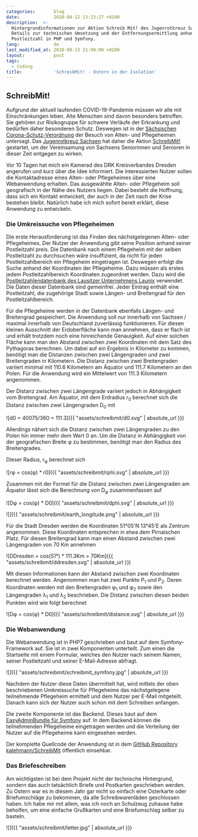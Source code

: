 ```yaml
---
categories:       blog
date:             2020-04-12 13:23:27 +0100
description:  >-
  Hintergrundinformationen zur Aktion Schreib Mit! des Jugenrotkreuz Sachsen.
  Details zur technischen Umsetzung und der Entfernungsermittlung anhand der
  Postleitzahl in PHP und Symfony.
lang:             de
last_modified_at: 2020-09-13 21:00:00 +0200
layout:           post
tags:
  - Coding
title:            'SchreibMit! - Ostern in der Isolation'   
---
```


## SchreibMit!

Aufgrund der aktuell laufenden COVID-19-Pandemie müssen wir alle mit
Einschränkungen leben.
Alte Menschen sind davon besonders betroffen.
Sie gehören zur Risikogruppe für schwere Verläufe der Erkrankung und
bedürfen daher besonderen Schutz.
Deswegen ist in der
[Sächsischen Corona-Schutz-Verordnung](https://web.archive.org/web/20200406234231/https://www.coronavirus.sachsen.de/download/Fassung-RV-SaechsCoronaSchVO_31032020.pdf)
der Besuch von Alten- und Pflegeheimen untersagt.
Das [Jugenrotkreuz Sachsen](https://jrksachsen.de) hat daher die Aktion
[SchreibMit!](https://jrksachsen.de/schreibmit)
gestartet, um der Vereinsamung von Sachsens Seniorinnen und Senioren in dieser
Zeit entgegen zu wirken.

Vor 10 Tagen hat mich ein Kamerad des DRK Kreisverbandes Dresden angerufen und
kurz über die Idee informiert.
Die interessierten Nutzer sollen die Kontaktadresse eines Alten- oder
Pflegeheimes über eine Webanwendung erhalten.
Das ausgewählte Alten- oder Pflegeheim soll geografisch in der Nähe des Nutzers
liegen.
Dabei besteht die Hoffnung, dass sich ein Kontakt entwickelt, der auch in der
Zeit nach der Krise bestehen bleibt.
Natürlich habe ich mich sofort bereit erklärt, diese Anwendung zu entwickeln.

### Die Umkreissuche von Pflegeheimen

Die erste Herausforderung ist das Finden des nächstgelegenen Alten- oder
Pflegeheimes.
Der Nutzer der Anwendung gibt seine Position anhand seiner Postleitzahl preis.
Die Datenbank nach einem Pflegeheim mit der selben Postleitzahl zu durchsuchen
wäre insuffizient, da nicht für jeden Postleitzahlbereich ein Pflegeheim
eingetragen ist.
Deswegen erfolgt die Suche anhand der Koordinaten der Pflegeheime.
Dazu müssen als erstes jedem Postleitzahlbereich Koordinaten zugeordnet werden.
Dazu wird die
[Postleitzahlendatenbank des Lausitzer Unternehmens Launix](https://launix.de/launix/launix-gibt-plz-datenbank-frei/)
verwendet.
Die Daten dieser Datenbank sind gemeinfrei.
Jeder Eintrag enthält eine Postleitzahl, die zugehörige Stadt sowie Längen- und
Breitengrad für den Postleitzahlbereich.

Für die Pflegeheime werden in der Datenbank ebenfalls Längen- und Breitengrad
gespeichert.
Die Anwendung soll nur innerhalb von Sachsen / maximal innerhalb von Deutschland
zuverlässig funktionieren.
Für diesen kleinen Ausschnitt der Erdoberfläche kann man annehmen, dass er flach
ist und erhält trotzdem noch eine hinreichende Genauigkeit.
Auf einer solchen Fläche kann man den Abstand zwischen zwei Koordinaten mit dem
Satz des Pythagoras berechnen.
Um dabei auf ein Ergebnis in Kilometer zu kommen, benötigt man die Distanzen
zwischen zwei Längengraden und zwei Breitengraden in Kilometern.
Die Distanz zwischen zwei Breitengraden variiert minimal mit 110.6 Kilometern am
Äquator und 111.7 Kilometern an den Polen.
Für die Anwendung wird ein Mittelwert von 111.3 Kilometern angenommen.

Der Distanz zwischen zwei Längengrade variiert jedoch in Abhängigkeit vom
Breitengrad.
Am Äquator, mit dem Erdradius r<sub>0</sub> berechnet sich die Distanz zwischen
zwei Längengraden D<sub>0</sub> mit

![d0 = 40075/360 = 111.3]({{ "assets/schreibmit/d0.svg" | absolute_url }})

Allerdings nähert sich die Distanz zwischen zwei Längengraden zu den Polen hin
immer mehr dem Wert 0 an.
Um die Distanz in Abhängigkeit von der geografischen Breite φ zu bestimmen,
benötigt man den Radius des Breitengrades.

Dieser Radius, r<sub>φ</sub> berechnet sich

![rφ = cos(φ) * r0]({{ "assets/schreibmit/rphi.svg" | absolute_url }})

Zusammen mit der Formel für die Distanz zwischen zwei Längengraden am Äquator
lässt sich die Berechnung von D<sub>φ</sub> zusammenfassen auf

![Dφ = cos(φ) * D0]({{ "assets/schreibmit/dphi.svg" | absolute_url }})


![]({{ "assets/schreibmit/earth_longitude.png" | absolute_url }})

Für die Stadt Dresden werden die Koordinaten 51°05'N 13°45'E als Zentrum
angenommen.
Diese Koordinaten entsprechen in etwa dem Pirnaischen Platz.
Für diesen Breitengrad kann man einen Abstand zwischen zwei Längengraden von
70 Km annehmen

![DDresden = cos(51°) * 111.3Km = 70Km]({{ "assets/schreibmit/ddresden.svg" | absolute_url }})

Mit diesen Informationen kann der Abstand zwischen zwei Koordinaten berechnet
werden.
Angenommen man hat zwei Punkte P<sub>1</sub> und P<sub>2</sub>.
Deren Koordinaten werden mit den Breitengraden φ<sub>1</sub> und φ<sub>2</sub>
sowie den Längengraden λ<sub>1</sub> und λ<sub>2</sub> beschrieben.
Die Distanz zwischen diesen beiden Punkten wird wie folgt berechnet

![Dφ = cos(φ) * D0]({{ "assets/schreibmit/distance.svg" | absolute_url }})


### Die Webanwendung

Die Webanwendung ist in PHP7 geschrieben und baut auf dem Symfony-Framework auf.
Sie ist in zwei Komponenten unterteilt.
Zum einen die Startseite mit einem Formular, welches den Nutzer nach seinem
Namen, seiner Postleitzahl und seiner E-Mail-Adresse abfragt.

![]({{ "assets/schreibmit/schreibmit_symfony.jpg" | absolute_url }})

Nachdem der Nutzer diese Daten übermittelt hat, wird mittels der oben
beschriebenen Umkreissuche für Pflegeheime das nächstgelegene teilnehmende
Pflegeheim ermittelt und dem Nutzer per E-Mail mitgeteilt.
Danach kann sich der Nutzer auch schon mit dem Schreiben anfangen.

Die zweite Komponente ist das Backend.
Dieses baut auf dem
[EasyAdminBundle für Symfony](https://symfony.com/doc/master/bundles/EasyAdminBundle/index.html)
auf.
In dem Backend können die teilnehmenden Pflegeheime eingetragen werden und die
Verteilung der Nutzer auf die Pflegeheime kann eingesehen werden.

Der komplette Quellcode der Anwendung ist in dem
[GitHub Repository kalehmann/SchreibMit](https://github.com/kalehmann/SchreibMit)
öffentlich einsehbar.

### Das Briefeschreiben

Am wichtigsten ist bei dem Projekt nicht der technische Hintergrund, sondern
das auch tatsächlich Briefe und Postkarten geschrieben werden.
Zu Ostern war es in diesem Jahr gar nicht so einfach eine Osterkarte oder
Briefumschläge zu bekommen, da alle Schreibwarenläden geschlossen haben.
Ich habe mir mit allem, was ich noch an Schulzeug zuhause habe beholfen, um
eine einfache Grußkarten und eine Briefumschlag selber zu basteln.

![]({{ "assets/schreibmit/letter.jpg" | absolute_url }})
